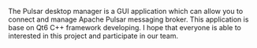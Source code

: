 The Pulsar desktop manager is a GUI application which can allow you to connect and manage Apache Pulsar messaging broker. This application is base on Qt6 C++ framework developing. I hope that everyone is able to interested in this project and participate in our team.
